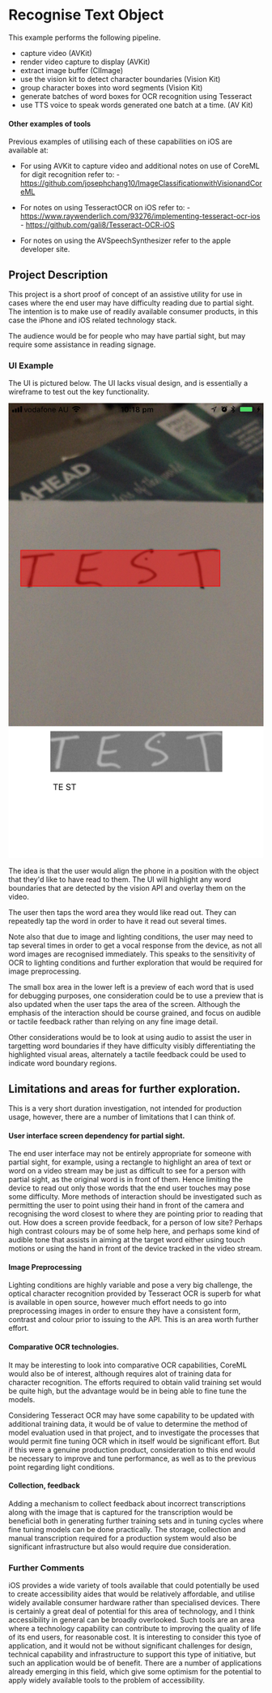 #  Recognise Text Object

This example performs the following pipeline.

- capture video (AVKit)
- render video capture to display (AVKit)
- extract image buffer (CIImage)
- use the vision kit to detect character boundaries (Vision Kit)
- group character boxes into word segments (Vision Kit)
- generate batches of word boxes for OCR recognition using Tesseract
- use TTS voice to speak words generated one batch at a time. (AV Kit)

#### Other examples of tools

Previous examples of utilising each of these capabilities on iOS are available at:

- For using AVKit to capture video and additional notes on use of CoreML for digit recognition refer to:
        -   https://github.com/josephchang10/ImageClassificationwithVisionandCoreML

- For notes on using TesseractOCR on iOS refer to:
        -  https://www.raywenderlich.com/93276/implementing-tesseract-ocr-ios
        - https://github.com/gali8/Tesseract-OCR-iOS
        
- For notes on using the AVSpeechSynthesizer refer to the apple developer site.

## Project Description

This project is a short proof of concept of an assistive utility for use in cases where the end user may have difficulty reading due to partial sight.
The intention is to make use of readily available consumer products, in this case the iPhone and iOS related technology stack.

The audience would be for people who may have partial sight, but may require some assistance in reading signage.

### UI Example

The UI is pictured below. The UI lacks visual design, and is essentially a wireframe to test out the key functionality.

![ui example](img/example_screen.png)

The idea is that the user would align the phone in a position with the object that they'd like to have read to them.
The UI will highlight any word boundaries that are detected by the vision API and overlay them on the video.

The user then taps the word area they would like read out. They can repeatedly tap the word in order to have it read out several times.

Note also that due to image and lighting conditions, the user may need to tap several times in order to get a vocal response from the device, as not all word images are recognised immediately. This speaks to the sensitivity of OCR to lighting conditions and further exploration that would be required for image preprocessing.

The small box area in the lower left is a preview of each word that is used for debugging purposes, one consideration could be to use a preview that is also updated when the user taps the area of the screen. Although the emphasis of the interaction should be course grained, and focus on audible or tactile feedback rather than relying on any fine image detail.


Other considerations would be to look at using audio to assist the user in targetting word boundaries if they have difficulty visibly differentiating the highlighted visual areas, alternately a tactile feedback could be used to indicate word boundary regions.

## Limitations and areas for further exploration.

This is a very short duration investigation, not intended for production usage, however, there are a number of limitations that I can think of.

#### User interface screen dependency for partial sight.

The end user interface may not be entirely appropriate for someone with partial sight, for example, using a rectangle to highlight an area of text or word on a video stream may be just as difficult to see for a person with partial sight, as the original word is in front of them.
Hence limiting the device to read out only those words that the end user touches may pose some difficulty. More methods of interaction should
be investigated such as permitting the user to point using their hand in front of the camera and recognising the word closest to where they are pointing prior to reading that out.
How does a screen provide feedback, for a person of low site? Perhaps high contrast colours may be of some help here, and perhaps some kind of audible tone that assists in aiming at the target word either using touch motions or using the hand in front of the device tracked in the video stream.

#### Image Preprocessing

Lighting conditions are highly variable and pose a very big challenge, the optical character recognition provided by Tesseract OCR is superb
for what is available in open source, however much effort needs to go into preprocessing images in order to ensure they have a consistent form, contrast and colour prior to issuing to the API. This is an area worth further effort.

#### Comparative OCR technologies.

It may be interesting to look into comparative OCR capabilities, CoreML would also be of interest, although requires alot of training data for character recognition. The efforts required to obtain valid training set would be quite high, but the advantage would be in being able to fine tune the models.

Considering Tesseract OCR may have some capability to be updated with additional training data, it would be of value to determine the method of model evaluation used in that project, and to investigate the processes that would permit fine tuning OCR which in itself would be significant effort. But if this were a genuine production product, consideration to this end would be necessary to improve and tune performance, as well as to the previous point regarding light conditions.


#### Collection, feedback

Adding a mechanism to collect feedback about incorrect transcriptions along with the image that is captured for the transcription would be beneficial both in generating further training sets and in tuning cycles where fine tuning models can be done practically.
The storage, collection and manual transcription required for a production system would also be significant infrastructure but also would require due consideration.

### Further Comments

iOS provides a wide variety of tools available that could potentially be used to create accessibility aides that would be relatively affordable, and utilise widely available consumer hardware rather than specialised devices. There is certainly a great deal of potential for this area of technology, and I think accessibility in general can be broadly overlooked. Such tools are an area where a technology capability can contribute to improving the quality of life of its end users, for reasonable cost. It is interesting to consider this tyoe of application, and it would not be without significant challenges for design, technical capability and infrastructure to support this type of initiative, but such an application would be of benefit. There are a number of applications already emerging in this field, which give some optimism for the potential to apply widely available tools to the problem of accessibility.






